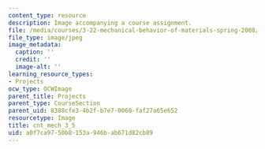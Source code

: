 ```yaml
---
content_type: resource
description: Image accompanying a course assignment.
file: /media/courses/3-22-mechanical-behavior-of-materials-spring-2008/a0f7ca9750b8153a946bab671d82cb89_cnt_mech_3_5.jpg
file_type: image/jpeg
image_metadata:
  caption: ''
  credit: ''
  image-alt: ''
learning_resource_types:
- Projects
ocw_type: OCWImage
parent_title: Projects
parent_type: CourseSection
parent_uid: 8388cfe3-4b2f-b7e7-0060-faf27a65e652
resourcetype: Image
title: cnt_mech_3_5
uid: a0f7ca97-50b8-153a-946b-ab671d82cb89
---
```

